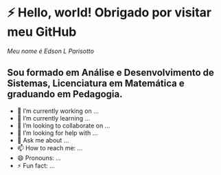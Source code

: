 # ⚡ Hello, world! Obrigado por visitar meu GitHub

*Meu nome é Edson L Parisotto*

## Sou formado em Análise e Desenvolvimento de Sistemas, Licenciatura em Matemática e graduando em Pedagogia.

- 🔭 I’m currently working on ...
- 🌱 I’m currently learning ...
- 👯 I’m looking to collaborate on ...
- 🤔 I’m looking for help with ...
- 💬 Ask me about ...
- 📫 How to reach me: ...
- 😄 Pronouns: ...
- ⚡ Fun fact: ...

